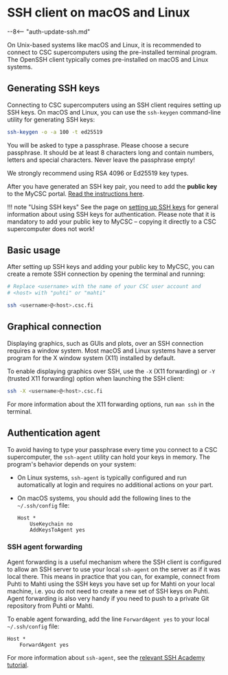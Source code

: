 # SSH client on macOS and Linux

--8<-- "auth-update-ssh.md"

On Unix-based systems like macOS and Linux, it is recommended to connect to CSC
supercomputers using the pre-installed terminal program. The OpenSSH client
typically comes pre-installed on macOS and Linux systems.

## Generating SSH keys

Connecting to CSC supercomputers using an SSH client requires setting up SSH
keys. On macOS and Linux, you can use the `ssh-keygen` command-line utility for
generating SSH keys:

```bash
ssh-keygen -o -a 100 -t ed25519
```

You will be asked to type a passphrase. Please choose a secure passphrase. It
should be at least 8 characters long and contain numbers, letters and special
characters. Never leave the passphrase empty!

We strongly recommend using RSA 4096 or Ed25519 key types.

After you have generated an SSH key pair, you need to add the **public key** to
the MyCSC portal.
[Read the instructions here](ssh-keys.md#adding-public-key-in-mycsc).

!!! note "Using SSH keys"
    See the page on [setting up SSH keys](ssh-keys.md) for general
    information about using SSH keys for authentication. Please note that it is
    mandatory to add your public key to MyCSC – copying it directly to a CSC
    supercomputer does not work!

## Basic usage

After setting up SSH keys and adding your public key to MyCSC, you can create a
remote SSH connection by opening the terminal and running:

```bash
# Replace <username> with the name of your CSC user account and
# <host> with "puhti" or "mahti"

ssh <username>@<host>.csc.fi
```

## Graphical connection

Displaying graphics, such as GUIs and plots, over an SSH connection requires
a window system. Most macOS and Linux systems have a server program for the X
window system (X11) installed by default.

To enable displaying graphics over SSH, use the `-X` (X11 forwarding) or `-Y`
(trusted X11 forwarding) option when launching the SSH client:

```bash
ssh -X <username>@<host>.csc.fi
```

For more information about the X11 forwarding options, run `man ssh` in the
terminal.

## Authentication agent

To avoid having to type your passphrase every time you connect to a CSC
supercomputer, the `ssh-agent` utility can hold your keys in memory. The
program's behavior depends on your system:

- On Linux systems, `ssh-agent` is typically configured and run automatically at
  login and requires no additional actions on your part.
- On macOS systems, you should add the following lines to the `~/.ssh/config`
  file:

    ```text
    Host *
        UseKeychain no
        AddKeysToAgent yes
    ```

### SSH agent forwarding

Agent forwarding is a useful mechanism where the SSH client is configured to
allow an SSH server to use your local `ssh-agent` on the server as if it was
local there. This means in practice that you can, for example, connect from
Puhti to Mahti using the SSH keys you have set up for Mahti on your local
machine, i.e. you do not need to create a new set of SSH keys on Puhti. Agent
forwarding is also very handy if you need to push to a private Git repository
from Puhti or Mahti.

To enable agent forwarding, add the line `ForwardAgent yes` to your local
`~/.ssh/config` file:

```text
Host *
    ForwardAgent yes
```

For more information about `ssh-agent`, see the
[relevant SSH Academy tutorial](https://www.ssh.com/academy/ssh/agent).
